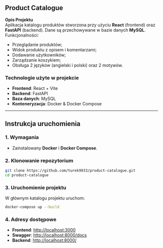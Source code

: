 ## **Product Catalogue**

**Opis Projektu**  
Aplikacja katalogu produktów stworzona przy użyciu **React** (frontend) oraz **FastAPI** (backend). Dane są przechowywane w bazie danych **MySQL**. Funkcjonalności:
- Przeglądanie produktów;
- Widok produktu z opisem i komentarzami;
- Dodawanie użytkowników;
- Zarządzanie koszykiem;
- Obsługa 2 języków (angielski i polski) oraz 2 motywów.

### **Technologie użyte w projekcie**
- **Frontend**: React + Vite
- **Backend**: FastAPI
- **Baza danych**: MySQL
- **Konteneryzacja**: Docker & Docker Compose

---

## **Instrukcja uruchomienia**

### **1. Wymagania**
   - Zainstalowany **Docker** i **Docker Compose**.

### **2. Klonowanie repozytorium**
   ```bash
   git clone https://github.com/turek9933/product-catalogue.git
   cd product-catalogue
   ```

### **3. Uruchomienie projektu**
   W głównym katalogu projektu uruchom:
   ```bash
   docker-compose up --build
   ```

### **4. Adresy dostępowe**
   - **Frontend**: [http://localhost:3000](http://localhost:3000)
   - **Swagger**: [http://localhost:8000/docs](http://localhost:8000/docs)
   - **Backend**: [http://localhost:8000/](http://localhost:8000/)